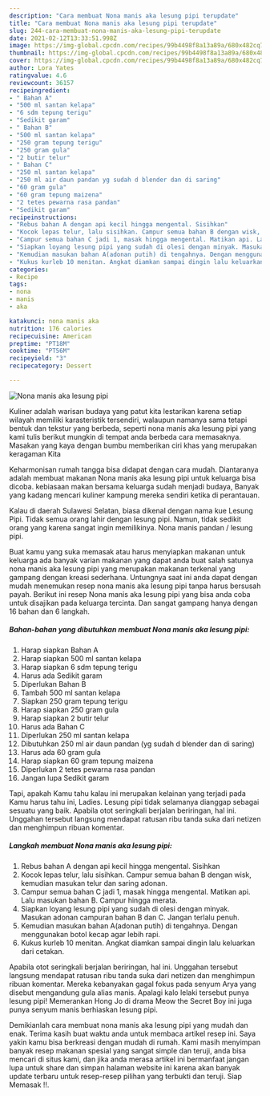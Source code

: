 ```yaml
---
description: "Cara membuat Nona manis aka lesung pipi terupdate"
title: "Cara membuat Nona manis aka lesung pipi terupdate"
slug: 244-cara-membuat-nona-manis-aka-lesung-pipi-terupdate
date: 2021-02-12T13:33:51.998Z
image: https://img-global.cpcdn.com/recipes/99b4498f8a13a89a/680x482cq70/nona-manis-aka-lesung-pipi-foto-resep-utama.jpg
thumbnail: https://img-global.cpcdn.com/recipes/99b4498f8a13a89a/680x482cq70/nona-manis-aka-lesung-pipi-foto-resep-utama.jpg
cover: https://img-global.cpcdn.com/recipes/99b4498f8a13a89a/680x482cq70/nona-manis-aka-lesung-pipi-foto-resep-utama.jpg
author: Lora Yates
ratingvalue: 4.6
reviewcount: 36157
recipeingredient:
- " Bahan A"
- "500 ml santan kelapa"
- "6 sdm tepung terigu"
- "Sedikit garam"
- " Bahan B"
- "500 ml santan kelapa"
- "250 gram tepung terigu"
- "250 gram gula"
- "2 butir telur"
- " Bahan C"
- "250 ml santan kelapa"
- "250 ml air daun pandan yg sudah d blender dan di saring"
- "60 gram gula"
- "60 gram tepung maizena"
- "2 tetes pewarna rasa pandan"
- "Sedikit garam"
recipeinstructions:
- "Rebus bahan A dengan api kecil hingga mengental. Sisihkan"
- "Kocok lepas telur, lalu sisihkan. Campur semua bahan B dengan wisk, kemudian masukan telur dan saring adonan."
- "Campur semua bahan C jadi 1, masak hingga mengental. Matikan api. Lalu masukan bahan B. Campur hingga merata."
- "Siapkan loyang lesung pipi yang sudah di olesi dengan minyak. Masukan adonan campuran bahan B dan C. Jangan terlalu penuh."
- "Kemudian masukan bahan A(adonan putih) di tengahnya. Dengan menggunakan botol kecap agar lebih rapi."
- "Kukus kurleb 10 menitan. Angkat diamkan sampai dingin lalu keluarkan dari cetakan."
categories:
- Recipe
tags:
- nona
- manis
- aka

katakunci: nona manis aka 
nutrition: 176 calories
recipecuisine: American
preptime: "PT18M"
cooktime: "PT56M"
recipeyield: "3"
recipecategory: Dessert

---
```



![Nona manis aka lesung pipi](https://img-global.cpcdn.com/recipes/99b4498f8a13a89a/680x482cq70/nona-manis-aka-lesung-pipi-foto-resep-utama.jpg)

Kuliner adalah warisan budaya yang patut kita lestarikan karena setiap wilayah memiliki karasteristik tersendiri, walaupun namanya sama tetapi bentuk dan tekstur yang berbeda, seperti nona manis aka lesung pipi yang kami tulis berikut mungkin di tempat anda berbeda cara memasaknya. Masakan yang kaya dengan bumbu memberikan ciri khas yang merupakan keragaman Kita

Keharmonisan rumah tangga bisa didapat dengan cara mudah. Diantaranya adalah membuat makanan Nona manis aka lesung pipi untuk keluarga bisa dicoba. kebiasaan makan bersama keluarga sudah menjadi budaya, Banyak yang kadang mencari kuliner kampung mereka sendiri ketika di perantauan.

Kalau di daerah Sulawesi Selatan, biasa dikenal dengan nama kue Lesung Pipi. Tidak semua orang lahir dengan lesung pipi. Namun, tidak sedikit orang yang karena sangat ingin memilikinya. Nona manis pandan / lesung pipi.

Buat kamu yang suka memasak atau harus menyiapkan makanan untuk keluarga ada banyak varian makanan yang dapat anda buat salah satunya nona manis aka lesung pipi yang merupakan makanan terkenal yang gampang dengan kreasi sederhana. Untungnya saat ini anda dapat dengan mudah menemukan resep nona manis aka lesung pipi tanpa harus bersusah payah.
Berikut ini resep Nona manis aka lesung pipi yang bisa anda coba untuk disajikan pada keluarga tercinta. Dan sangat gampang hanya dengan 16 bahan dan 6 langkah.


<!--inarticleads1-->

##### Bahan-bahan yang dibutuhkan membuat Nona manis aka lesung pipi:

1. Harap siapkan  Bahan A
1. Harap siapkan 500 ml santan kelapa
1. Harap siapkan 6 sdm tepung terigu
1. Harus ada Sedikit garam
1. Diperlukan  Bahan B
1. Tambah 500 ml santan kelapa
1. Siapkan 250 gram tepung terigu
1. Harap siapkan 250 gram gula
1. Harap siapkan 2 butir telur
1. Harus ada  Bahan C
1. Diperlukan 250 ml santan kelapa
1. Dibutuhkan 250 ml air daun pandan (yg sudah d blender dan di saring)
1. Harus ada 60 gram gula
1. Harap siapkan 60 gram tepung maizena
1. Diperlukan 2 tetes pewarna rasa pandan
1. Jangan lupa Sedikit garam


Tapi, apakah Kamu tahu kalau ini merupakan kelainan yang terjadi pada Kamu harus tahu ini, Ladies. Lesung pipi tidak selamanya dianggap sebagai sesuatu yang baik. Apabila otot seringkali berjalan beriringan, hal ini. Unggahan tersebut langsung mendapat ratusan ribu tanda suka dari netizen dan menghimpun ribuan komentar. 

<!--inarticleads2-->

##### Langkah membuat  Nona manis aka lesung pipi:

1. Rebus bahan A dengan api kecil hingga mengental. Sisihkan
1. Kocok lepas telur, lalu sisihkan. Campur semua bahan B dengan wisk, kemudian masukan telur dan saring adonan.
1. Campur semua bahan C jadi 1, masak hingga mengental. Matikan api. Lalu masukan bahan B. Campur hingga merata.
1. Siapkan loyang lesung pipi yang sudah di olesi dengan minyak. Masukan adonan campuran bahan B dan C. Jangan terlalu penuh.
1. Kemudian masukan bahan A(adonan putih) di tengahnya. Dengan menggunakan botol kecap agar lebih rapi.
1. Kukus kurleb 10 menitan. Angkat diamkan sampai dingin lalu keluarkan dari cetakan.


Apabila otot seringkali berjalan beriringan, hal ini. Unggahan tersebut langsung mendapat ratusan ribu tanda suka dari netizen dan menghimpun ribuan komentar. Mereka kebanyakan gagal fokus pada senyum Arya yang disebut mengandung gula alias manis. Apalagi kalo lelaki tersebut punya lesung pipi! Memerankan Hong Jo di drama Meow the Secret Boy ini juga punya senyum manis berhiaskan lesung pipi. 

Demikianlah cara membuat nona manis aka lesung pipi yang mudah dan enak. Terima kasih buat waktu anda untuk membaca artikel resep ini. Saya yakin kamu bisa berkreasi dengan mudah di rumah. Kami masih menyimpan banyak resep makanan spesial yang sangat simple dan teruji, anda bisa mencari di situs kami, dan jika anda merasa artikel ini bermanfaat jangan lupa untuk share dan simpan halaman website ini karena akan banyak update terbaru untuk resep-resep pilihan yang terbukti dan teruji. Siap Memasak !!. 
